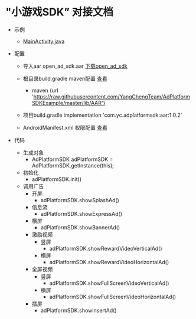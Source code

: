 # "小游戏SDK” 对接文档


- 示例
   -  [MainActivity.java](https://github.com/YangChengTeam/AdPlatformSDKExample/blob/master/app/src/main/java/com/yc/adplatformsdkexample/MainActivity.java)

- 配置
  - 导入aar open_ad_sdk.aar  [下载open_ad_sdk](https://github.com/YangChengTeam/AdPlatformSDKExample/blob/master/app/libs/open_ad_sdk.aar)
  - 根目录build.gradle maven配置  [查看](https://github.com/YangChengTeam/AdPlatformSDKExample/blob/master/build.gradle)
    -   maven {url 'https://raw.githubusercontent.com/YangChengTeam/AdPlatformSDKExample/master/lib/AAR'}

  - 项目build.gradle  implementation 'com.yc.adplatformsdk:aar:1.0.2'  
  - AndroidManifest.xml 权限配置  [查看](https://github.com/YangChengTeam/AdPlatformSDKExample/blob/master/app/src/main/AndroidManifest.xml)

- 代码
   -  生成对象 
      - AdPlatformSDK adPlatformSDK = AdPlatformSDK.getInstance(this);
   -  初始化 
      - adPlatformSDK.init()
   -  调用广告
      - 开屏 
         - adPlatformSDK.showSplashAd()
      - 信息流
         - adPlatformSDK.showExpressAd()
      - 横屏
         - adPlatformSDK.showBannerAd()
      - 激励视频  
         - 竖屏
             - adPlatformSDK.showRewardVideoVerticalAd()
         - 横屏
             - adPlatformSDK.showRewardVideoHorizontalAd()
      - 全屏视频  
         - 竖屏
             - adPlatformSDK.showFullScreenVideoVerticalAd()
         - 横屏
             - adPlatformSDK.showFullScreenVideoHorizontalAd()
      - 插屏 
         - adPlatformSDK.showInsertAd()
